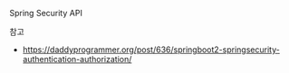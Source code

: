 Spring Security API





참고
- https://daddyprogrammer.org/post/636/springboot2-springsecurity-authentication-authorization/